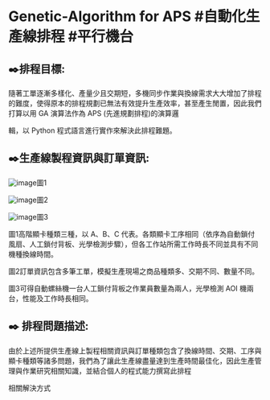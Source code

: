 # Genetic-Algorithm for APS #自動化生產線排程 #平行機台 

✒️排程目標: 
-----------------------------------------------------------------------------------------------------------------------------------------------------------------------------------
隨著工單逐漸多樣化、產量少且交期短，多機同步作業與換線需求大大增加了排程的難度，使得原本的排程規劃已無法有效提升生產效率，甚至產生閒置，因此我們打算以用 GA 演算法作為 APS (先進規劃排程)的演算邏

輯，以 Python 程式語言進行實作來解決此排程難題。

✒️生產線製程資訊與訂單資訊:
-----------------------------------------------------------------------------------------------------------------------------------------------------------------------------------
![image](https://user-images.githubusercontent.com/68886395/158193978-0402b276-8bfe-423b-9c65-15ba9304b01a.png)圖1 

![image](https://user-images.githubusercontent.com/68886395/158196237-71a49176-3093-4932-bbab-f3a46171610e.png)圖2

![image](https://user-images.githubusercontent.com/68886395/158197196-85237504-e2bc-4449-bf52-3370e688df36.png)圖3

圖1高階顯卡種類三種，以 A、B、C 代表。各類顯卡工序相同（依序為自動鎖付風扇、人工鎖付背板、光學檢測步驟），但各工作站所需工作時長不同並具有不同機種換線時間。

圖2訂單資訊包含多筆工單，模擬生產現場之商品種類多、交期不同、數量不同。

圖3可得自動螺絲機一台人工鎖付背板之作業員數量為兩人，光學檢測 AOI 機兩台，性能及工作時長相同。

✒️ 排程問題描述:
-----------------------------------------------------------------------------------------------------------------------------------------------------------------------------------
由於上述所提供生產線上製程相關資訊與訂單種類包含了換線時間、交期、工序與顯卡種類等諸多問題，我們為了讓此生產線盡量達到生產時間最佳化，因此生產管理與作業研究相關知識，並結合個人的程式能力撰寫此排程

相關解決方式



